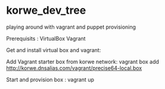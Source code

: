 korwe_dev_tree
==============

playing around with vagrant and puppet provisioning 

Prerequisits :
VirtualBox
Vagrant

Get and install virtual box and vagrant:


Add Vagrant starter box from korwe network:
vagrant box add <box name> http://korwe.dnsalias.com/vagrant/precise64-local.box

Start and provision box :
vagrant up
